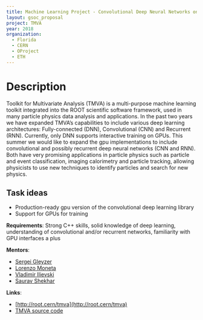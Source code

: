 ```yaml
---
title: Machine Learning Project - Convolutional Deep Neural Networks on GPUs for Particle Physics Applications
layout: gsoc_proposal
project: TMVA
year: 2018
organization:
  - Florida
  - CERN
  - OProject
  - ETH
---
```


# Description

Toolkit for Multivariate Analysis (TMVA) is a multi-purpose machine learning toolkit integrated into the ROOT scientific software framework, used in many particle physics data analysis and applications. In the past two years we have expanded TMVA’s capabilities to include various deep learning architectures: Fully-connected (DNN), Convolutional (CNN) and Recurrent (RNN). Currently, only DNN supports interactive training on GPUs. This summer we would like to expand the gpu implementations to include convolutional and possibly recurrent deep neural networks (CNN and RNN).  Both have very promising applications in particle physics such as particle and event classification, imaging calorimetry and particle tracking, allowing physicists to use new techniques to identify particles and search for new physics.


## Task ideas
 * Production-ready gpu version of the convolutional deep learning library  
 * Support for GPUs for training  


**Requirements**: Strong C++ skills, solid knowledge of deep learning, understanding of convolutional and/or recurrent networks, familiarity with GPU interfaces a plus

**Mentors**: 
* [Sergei Gleyzer](mailto:sft-gsoc@cern.ch?subject=TMVA%20CNN) 
* [Lorenzo Moneta](mailto:sft-gsoc@cern.ch?subject=TMVA%20CNN) 
* [Vladimir Ilievski](mailto:sft-gsoc@cern.ch?subject=TMVA%20CNN)
* [Saurav Shekhar](mailto:sft-gsoc@cern.ch?subject=TMVA%20CNN)

**Links**:
  * [http://root.cern/tmva](http://root.cern/tmva)
  * [TMVA source code](https://github.com/root-project/root/tree/master/tmva)

